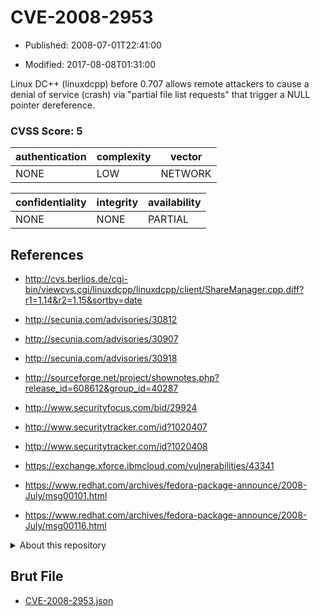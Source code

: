 # CVE-2008-2953

- Published: 2008-07-01T22:41:00

- Modified: 2017-08-08T01:31:00

Linux DC++ (linuxdcpp) before 0.707 allows remote attackers to cause a denial of service (crash) via "partial file list requests" that trigger a NULL pointer dereference.

### CVSS Score: **5**

| authentication | complexity | vector |
| --- | --- | --- |
| NONE | LOW | NETWORK |

| confidentiality | integrity | availability |
| --- | --- | --- |
| NONE | NONE | PARTIAL |

## References

* http://cvs.berlios.de/cgi-bin/viewcvs.cgi/linuxdcpp/linuxdcpp/client/ShareManager.cpp.diff?r1=1.14&r2=1.15&sortby=date

* http://secunia.com/advisories/30812

* http://secunia.com/advisories/30907

* http://secunia.com/advisories/30918

* http://sourceforge.net/project/shownotes.php?release_id=608612&group_id=40287

* http://www.securityfocus.com/bid/29924

* http://www.securitytracker.com/id?1020407

* http://www.securitytracker.com/id?1020408

* https://exchange.xforce.ibmcloud.com/vulnerabilities/43341

* https://www.redhat.com/archives/fedora-package-announce/2008-July/msg00101.html

* https://www.redhat.com/archives/fedora-package-announce/2008-July/msg00116.html

<details>
<summary>About this repository</summary> 

  This repository is part of the project [Live Hack CVE](https://github.com/Live-Hack-CVE). Main website can be found [www.live-hack.org](https://www.live-hack.org) 
  
  Made by [Sn0wAlice](https://github.com/Sn0wAlice) for the people that care about security and need to have a feed of the latest CVEs. Hope you enjoy it, don't forget to star the repo and follow me on [Twitter](https://twitter.com/Sn0wAlice) and [Github](https://github.com/Sn0wAlice). And that is my [personnal website](https://www.alice-snow.me/)

  - [Home Page](https://github.com/Live-Hack-CVE)
  - [Framework](https://github.com/Live-Hack-CVE/cve-framework)
  - [CVE database](https://github.com/Live-Hack-CVE/full_database)
  - [Changelog](https://github.com/Live-Hack-CVE/Changelog)
</details>

## Brut File

* [CVE-2008-2953.json](https://raw.githubusercontent.com/Live-Hack-CVE/full_database/main/cves/2008/CVE-2008-2953.json)

